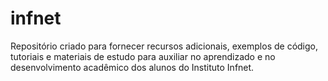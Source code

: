 # infnet
Repositório criado para fornecer recursos adicionais, exemplos de código, tutoriais e materiais de estudo para auxiliar no aprendizado e no desenvolvimento acadêmico dos alunos do Instituto Infnet.
